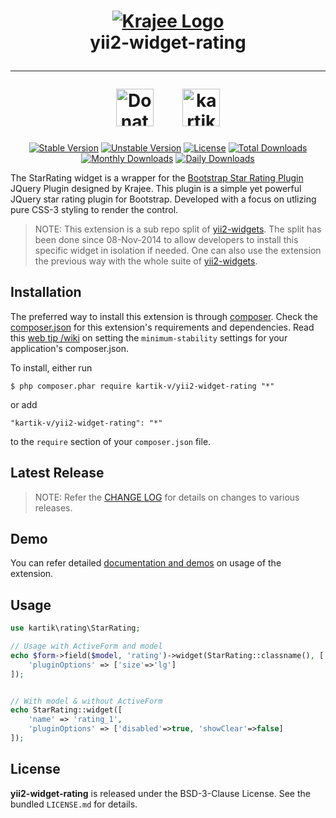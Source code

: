 <h1 align="center">
    <a href="http://demos.krajee.com" title="Krajee Demos" target="_blank">
        <img src="http://kartik-v.github.io/bootstrap-fileinput-samples/samples/krajee-logo-b.png" alt="Krajee Logo"/>
    </a>
    <br>
    yii2-widget-rating
    <hr>
    <a href="https://www.paypal.com/cgi-bin/webscr?cmd=_s-xclick&hosted_button_id=DTP3NZQ6G2AYU"
       title="Donate via Paypal" target="_blank"><img height="60" src="https://kartik-v.github.io/bootstrap-fileinput-samples/samples/donate.png" alt="Donate"/></a>
    &nbsp; &nbsp; &nbsp;
    <a href="https://www.buymeacoffee.com/kartikv" title="Buy me a coffee" ><img src="https://cdn.buymeacoffee.com/buttons/v2/default-yellow.png" height="60" alt="kartikv" /></a>
</h1>

<div align="center">

[![Stable Version](https://poser.pugx.org/kartik-v/yii2-widget-rating/v/stable)](https://packagist.org/packages/kartik-v/yii2-widget-rating)
[![Unstable Version](https://poser.pugx.org/kartik-v/yii2-widget-rating/v/unstable)](https://packagist.org/packages/kartik-v/yii2-widget-rating)
[![License](https://poser.pugx.org/kartik-v/yii2-widget-rating/license)](https://packagist.org/packages/kartik-v/yii2-widget-rating)
[![Total Downloads](https://poser.pugx.org/kartik-v/yii2-widget-rating/downloads)](https://packagist.org/packages/kartik-v/yii2-widget-rating)
[![Monthly Downloads](https://poser.pugx.org/kartik-v/yii2-widget-rating/d/monthly)](https://packagist.org/packages/kartik-v/yii2-widget-rating)
[![Daily Downloads](https://poser.pugx.org/kartik-v/yii2-widget-rating/d/daily)](https://packagist.org/packages/kartik-v/yii2-widget-rating)

</div>

The StarRating widget is a wrapper for the [Bootstrap Star Rating Plugin](http://plugins.krajee.com/star-rating) JQuery Plugin designed by Krajee. This plugin is a simple yet powerful JQuery star rating plugin for Bootstrap. Developed with a focus on utlizing pure CSS-3 styling to render the control.

> NOTE: This extension is a sub repo split of [yii2-widgets](https://github.com/kartik-v/yii2-widgets). The split has been done since 08-Nov-2014 to allow developers to install this specific widget in isolation if needed. One can also use the extension the previous way with the whole suite of [yii2-widgets](http://demos.krajee.com/widgets).

## Installation

The preferred way to install this extension is through [composer](http://getcomposer.org/download/). Check the [composer.json](https://github.com/kartik-v/yii2-widget-rating/blob/master/composer.json) for this extension's requirements and dependencies. Read this [web tip /wiki](http://webtips.krajee.com/setting-composer-minimum-stability-application/) on setting the `minimum-stability` settings for your application's composer.json.

To install, either run

```
$ php composer.phar require kartik-v/yii2-widget-rating "*"
```

or add

```
"kartik-v/yii2-widget-rating": "*"
```

to the ```require``` section of your `composer.json` file.

## Latest Release

> NOTE: Refer the [CHANGE LOG](https://github.com/kartik-v/yii2-widget-rating/blob/master/CHANGE.md) for details on changes to various releases.

## Demo

You can refer detailed [documentation and demos](http://demos.krajee.com/widget-details/star-rating) on usage of the extension.

## Usage

```php
use kartik\rating\StarRating;

// Usage with ActiveForm and model
echo $form->field($model, 'rating')->widget(StarRating::classname(), [
    'pluginOptions' => ['size'=>'lg']
]);


// With model & without ActiveForm
echo StarRating::widget([
    'name' => 'rating_1',
    'pluginOptions' => ['disabled'=>true, 'showClear'=>false]
]);
```

## License

**yii2-widget-rating** is released under the BSD-3-Clause License. See the bundled `LICENSE.md` for details.